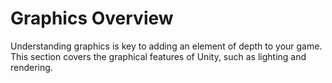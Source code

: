 Graphics Overview
=================


Understanding graphics is key to adding an element of depth to your game. This section covers the graphical features of Unity, such as lighting and rendering.
